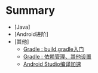 # Summary

* [Java]
* [Android进阶]
* [其他]
   - [Gradle : build.gradle入门](others/gradle_getting_started.md)
   - [Gradle : 依赖管理、其他设置](others/gradle_rely.md)
   - [Android Studio编译加速](others/as_speed_up.md)
 
